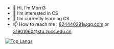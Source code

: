 - 👋 Hi, I’m Morri3
- 👀 I’m interested in CS
- 🌱 I’m currently learning CS
- 📫 How to reach me : 824440291@qq.com or 31901060@stu.zucc.edu.cn


[![Top Langs](https://github-readme-stats.vercel.app/api/top-langs/?username=Morri3)](https://github.com/anuraghazra/github-readme-stats)

